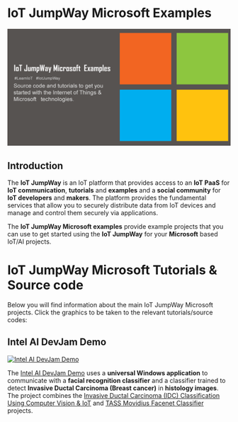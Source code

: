 # IoT JumpWay Microsoft Examples

![IoT JumpWay Microsoft Examples](images/IoT-JumpWay-Microsoft-Examples.png)

## Introduction

The **IoT JumpWay** is an IoT platform that provides access to an **IoT PaaS** for **IoT communication**, **tutorials** and **examples** and a **social community** for **IoT developers** and **makers**. The platform provides the fundamental services that allow you to securely distribute data from IoT devices and manage and control them securely via applications.

The **IoT JumpWay Microsoft examples** provide example projects that you can use to get started using the **IoT JumpWay** for your **Microsoft** based IoT/AI projects.

# IoT JumpWay Microsoft Tutorials & Source code

Below you will find information about the main IoT JumpWay Microsoft projects. Click the graphics to be taken to the relevant tutorials/source codes:

## Intel AI DevJam Demo

[![Intel AI DevJam Demo](https://github.com/iotJumpway/IoT-JumpWay-Microsoft-Examples/blob/master/Intel-AI-DevJam-IDC/IDC-Classifier/images/IDC-Classification.jpg)](https://github.com/iotJumpway/IoT-JumpWay-Microsoft-Examples/tree/master/Intel-AI-DevJam-IDC)

The  [Intel AI DevJam Demo](https://github.com/iotJumpway/IoT-JumpWay-Microsoft-Examples/tree/master/Intel-AI-DevJam-IDC "Intel AI DevJam Demo") uses a **universal Windows application** to communicate with a **facial recognition classifier** and a classifier trained to detect **Invasive Ductal Carcinoma (Breast cancer)** in **histology images**. The project combines the  [Invasive Ductal Carcinoma (IDC) Classification Using Computer Vision & IoT](https://github.com/iotJumpway/IoT-JumpWay-Intel-Examples/tree/master/Intel-Movidius/IDC-Classification "Invasive Ductal Carcinoma (IDC) Classification Using Computer Vision & IoT") and [TASS Movidius Facenet Classifier](https://github.com/iotJumpway/IoT-JumpWay-Intel-Examples/tree/master/Intel-Movidius/TASS/Facenet "TASS Movidius Facenet Classifier") projects.